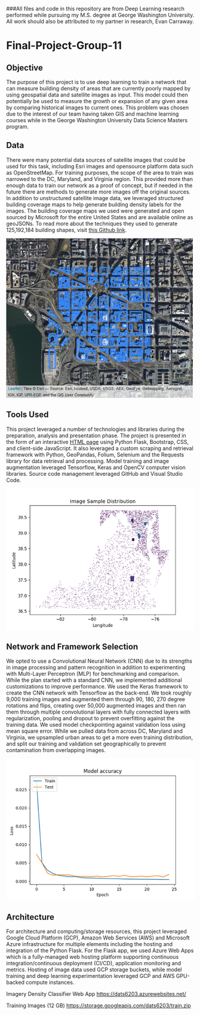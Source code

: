 ###All files and code in this repository are from Deep Learning research performed while pursuing my M.S. degree at George Washington University. All work should also be attributed to my partner in research, Evan Carraway. 


# Final-Project-Group-11

## Objective
The purpose of this project is to use deep learning to train a network that can measure building density of areas that are currently poorly mapped by using geospatial data and satellite images as input. This model could then potentially be used to measure the growth or expansion of any given area by comparing historical images to current ones. This problem was chosen due to the interest of our team having taken GIS and machine learning courses while in the George Washington University Data Science Masters program.

## Data
There were many potential data sources of satellite images that could be used for this task, including Esri images and opensource platform data such as OpenStreetMap. For training purposes, the scope of the area to train was narrowed to the DC, Maryland, and Virginia region. This provided more than enough data to train our network as a proof of concept, but if needed in the future there are methods to generate more images off the original sources. In addition to unstructured satellite image data, we leveraged structured building coverage maps to help generate building density labels for the images. The building coverage maps we used were generated and open sourced by Microsoft for the entire United States and are available online as geoJSONs. To read more about the techniques they used to generate 125,192,184 building shapes, visit [this Github link](https://github.com/microsoft/USBuildingFootprints).

![Building Polygons](https://github.com/GWUGroup11/Final-Project-Group-11/blob/master/Code/static/polymap.png)

## Tools Used
This project leveraged a number of technologies and libraries during the preparation, analysis and presentation phase. The project is presented in the form of an interactive [HTML page](https://dats6203.azurewebsites.net/) using Python Flask, Bootstrap, CSS, and client-side JavaScript. It also leveraged a custom scraping and retrieval framework with Python, GeoPandas, Folium, Selenium and the Requests library for data retrieval and processing. Model training and image augmentation leveraged Tensorflow, Keras and OpenCV computer vision libraries. Source code management leveraged GitHub and Visual Studio Code.

![Imagery Distribution](https://github.com/GWUGroup11/Final-Project-Group-11/blob/master/Code/static/scatter.png)

## Network and Framework Selection
We opted to use a Convolutional Neural Network (CNN) due to its strengths in image processing and pattern recognition in addition to experimenting with Multi-Layer Perceptron (MLP) for benchmarking and comparison. While the plan started with a standard CNN, we implemented additional customizations to improve performance. We used the Keras framework to create the CNN network with Tensorflow as the back-end. We took roughly 9,000 training images and augmented them through 90, 180, 270 degree rotations and flips, creating over 50,000 augmented images and then ran them through multiple convolutional layers with fully connected layers with regularization, pooling and dropout to prevent overfitting against the training data. We used model checkpointing against validation loss using mean square error. While we pulled data from across DC, Maryland and Virginia, we upsampled urban areas to get a more even training distribution, and split our training and validation set geographically to prevent contamination from overlapping images.

![CNN Loss](https://github.com/GWUGroup11/Final-Project-Group-11/blob/master/Code/static/cnnloss.png)

## Architecture
For architecture and computing/storage resources, this project leveraged Google Cloud Platform (GCP), Amazon Web Services (AWS) and Microsoft Azure infrastructure for multiple elements including the hosting and integration of the Python Flask. For the Flask app, we used Azure Web Apps which is a fully-managed web hosting platform supporting continuous integration/continuous deployment (CI/CD), application monitoring and metrics. Hosting of image data used GCP storage buckets, while model training and deep learning experimentation leveraged GCP and AWS GPU-backed compute instances.

Imagery Density Classifier Web App
https://dats6203.azurewebsites.net/

Training Images (12 GB)
https://storage.googleapis.com/dats6203/train.zip

